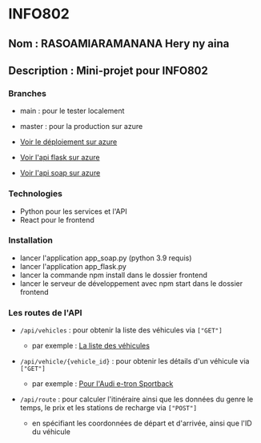 # INFO802
## Nom : RASOAMIARAMANANA Hery ny aina
## Description : Mini-projet pour INFO802


### Branches
- main : pour le tester localement
- master : pour la production sur azure

- [Voir le déploiement sur azure](https://proud-bay-09dfe3a1e.4.azurestaticapps.net)
- [Voir l'api flask sur azure](https://flaskapp-e0a6a8cxe9bmffdu.francecentral-01.azurewebsites.net)
- [Voir l'api soap sur azure](https://soap-fca9amdze0b7fudw.francecentral-01.azurewebsites.net)

### Technologies
- Python pour les services et l'API 
- React pour le frontend


### Installation
- lancer l'application app_soap.py (python 3.9 requis)
- lancer l'application app_flask.py
- lancer la commande npm install dans le dossier frontend
- lancer le serveur de développement avec npm start dans le dossier frontend


### Les routes de l'API

* `/api/vehicles` : pour obtenir la liste des véhicules via `["GET"]`
	+ par exemple :  [La liste des véhicules](https://flaskapp-e0a6a8cxe9bmffdu.francecentral-01.azurewebsites.net/api/vehicles)
	
* `/api/vehicle/{vehicle_id}` : pour obtenir les détails d'un véhicule via `["GET"]`
	+ par exemple : [Pour l'Audi e-tron Sportback](https://flaskapp-e0a6a8cxe9bmffdu.francecentral-01.azurewebsites.net/api/vehicle/623bb4d935b2be28d404ea1a)

* `/api/route` : pour calculer l'itinéraire ainsi que les données du genre le temps, le prix et les stations de recharge via `["POST"]`
	+ en spécifiant les coordonnées de départ et d'arrivée, ainsi que l'ID du véhicule
